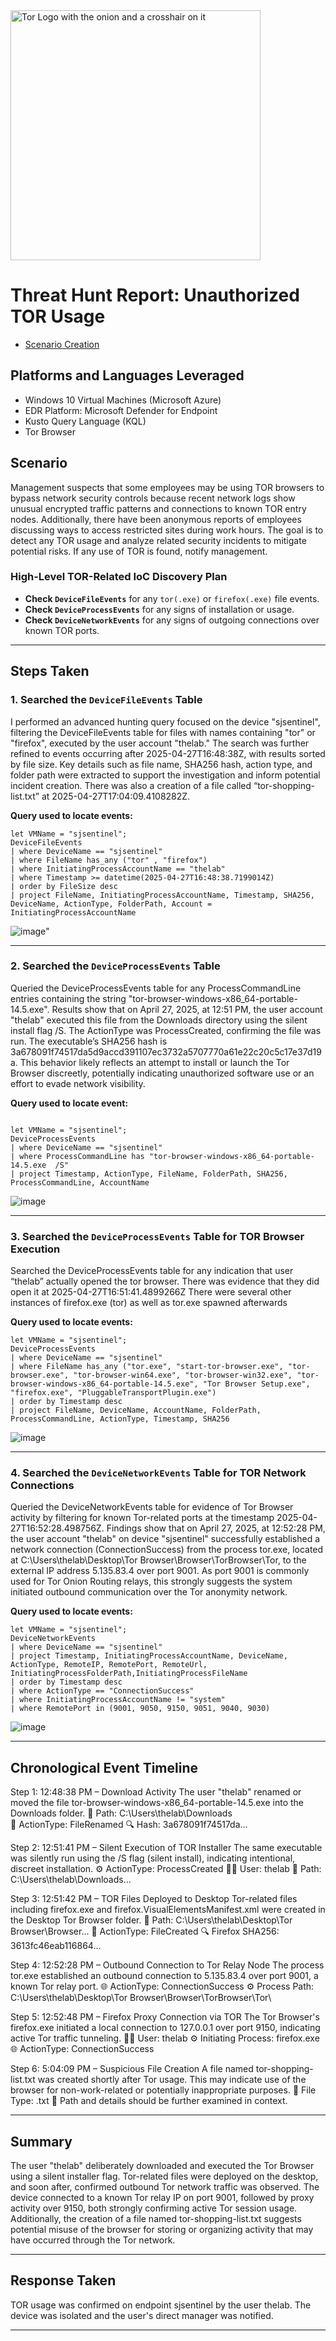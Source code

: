 <img width="400" src="https://github.com/user-attachments/assets/44bac428-01bb-4fe9-9d85-96cba7698bee" alt="Tor Logo with the onion and a crosshair on it"/>

# Threat Hunt Report: Unauthorized TOR Usage
- [Scenario Creation](https://github.com/SEMAJJAMES128/threat-hunting-scenario-tor/blob/main/threat-hunting-scenario-tor-event-creation.md)

## Platforms and Languages Leveraged
- Windows 10 Virtual Machines (Microsoft Azure)
- EDR Platform: Microsoft Defender for Endpoint
- Kusto Query Language (KQL)
- Tor Browser

##  Scenario

Management suspects that some employees may be using TOR browsers to bypass network security controls because recent network logs show unusual encrypted traffic patterns and connections to known TOR entry nodes. Additionally, there have been anonymous reports of employees discussing ways to access restricted sites during work hours. The goal is to detect any TOR usage and analyze related security incidents to mitigate potential risks. If any use of TOR is found, notify management.

### High-Level TOR-Related IoC Discovery Plan

- **Check `DeviceFileEvents`** for any `tor(.exe)` or `firefox(.exe)` file events.
- **Check `DeviceProcessEvents`** for any signs of installation or usage.
- **Check `DeviceNetworkEvents`** for any signs of outgoing connections over known TOR ports.

---

## Steps Taken

### 1. Searched the `DeviceFileEvents` Table

I performed an advanced hunting query focused on the device "sjsentinel", filtering the DeviceFileEvents table for files with names containing "tor" or "firefox", executed by the user account "thelab." The search was further refined to events occurring after 2025-04-27T16:48:38Z, with results sorted by file size. Key details such as file name, SHA256 hash, action type, and folder path were extracted to support the investigation and inform potential incident creation. There was also a creation of a file called “tor-shopping-list.txt” at 2025-04-27T17:04:09.4108282Z.

**Query used to locate events:**

```kql
let VMName = "sjsentinel";
DeviceFileEvents
| where DeviceName == "sjsentinel"
| where FileName has_any ("tor" , "firefox")
| where InitiatingProcessAccountName == "thelab"
| where Timestamp >= datetime(2025-04-27T16:48:38.7199014Z)
| order by FileSize desc
| project FileName, InitiatingProcessAccountName, Timestamp, SHA256, DeviceName, ActionType, FolderPath, Account = InitiatingProcessAccountName

```
![image](https://github.com/user-attachments/assets/5d60715d-f648-4b1d-9191-d11e7cff097f)"

---

### 2. Searched the `DeviceProcessEvents` Table

Queried the DeviceProcessEvents table for any ProcessCommandLine entries containing the string "tor-browser-windows-x86_64-portable-14.5.exe". Results show that on April 27, 2025, at 12:51 PM, the user account "thelab" executed this file from the Downloads directory using the silent install flag /S. The ActionType was ProcessCreated, confirming the file was run. The executable’s SHA256 hash is 3a678091f74517da5d9accd391107ec3732a5707770a61e22c20c5c17e37d19a. This behavior likely reflects an attempt to install or launch the Tor Browser discreetly, potentially indicating unauthorized software use or an effort to evade network visibility.

**Query used to locate event:**

```kql

let VMName = "sjsentinel";
DeviceProcessEvents
| where DeviceName == "sjsentinel"
| where ProcessCommandLine has "tor-browser-windows-x86_64-portable-14.5.exe  /S"
| project Timestamp, ActionType, FileName, FolderPath, SHA256, ProcessCommandLine, AccountName

```
![image](https://github.com/user-attachments/assets/ecc0db73-4ab9-4b0d-ad6a-9d8512b8179e)

---

### 3. Searched the `DeviceProcessEvents` Table for TOR Browser Execution

Searched the DeviceProcessEvents table for any indication that user “thelab” actually opened the tor browser. There was evidence that they did open it at 2025-04-27T16:51:41.4899266Z
There were several other instances of firefox.exe (tor) as well as tor.exe spawned afterwards

**Query used to locate events:**

```kql
let VMName = "sjsentinel";
DeviceProcessEvents
| where DeviceName == "sjsentinel"
| where FileName has_any ("tor.exe", "start-tor-browser.exe", "tor-browser.exe", "tor-browser-win64.exe", "tor-browser-win32.exe", "tor-browser-windows-x86_64-portable-14.5.exe", "Tor Browser Setup.exe", "firefox.exe", "PluggableTransportPlugin.exe")
| order by Timestamp desc
| project FileName, DeviceName, AccountName, FolderPath, ProcessCommandLine, ActionType, Timestamp, SHA256

```
![image](https://github.com/user-attachments/assets/40102780-44de-4483-b310-d09cbe03c2a5)

---

### 4. Searched the `DeviceNetworkEvents` Table for TOR Network Connections

Queried the DeviceNetworkEvents table for evidence of Tor Browser activity by filtering for known Tor-related ports at the timestamp 2025-04-27T16:52:28.498756Z. Findings show that on April 27, 2025, at 12:52:28 PM, the user account "thelab" on device "sjsentinel" successfully established a network connection (ConnectionSuccess) from the process tor.exe, located at C:\Users\thelab\Desktop\Tor Browser\Browser\TorBrowser\Tor\, to the external IP address 5.135.83.4 over port 9001. As port 9001 is commonly used for Tor Onion Routing relays, this strongly suggests the system initiated outbound communication over the Tor 
anonymity network.

**Query used to locate events:**

```kql
let VMName = "sjsentinel";
DeviceNetworkEvents
| where DeviceName == "sjsentinel"
| project Timestamp, InitiatingProcessAccountName, DeviceName, ActionType, RemoteIP, RemotePort, RemoteUrl, InitiatingProcessFolderPath,InitiatingProcessFileName
| order by Timestamp desc 
| where ActionType == "ConnectionSuccess"
| where InitiatingProcessAccountName != "system"
| where RemotePort in (9001, 9050, 9150, 9051, 9040, 9030)

```
![image](https://github.com/user-attachments/assets/2c0525de-1df5-48c5-a24b-29ab3dfabaf6)

---

## Chronological Event Timeline 

Step 1: 
12:48:38 PM – Download Activity
The user "thelab" renamed or moved the file tor-browser-windows-x86_64-portable-14.5.exe into the Downloads folder.
 📁 Path: C:\Users\thelab\Downloads\
 🔐 ActionType: FileRenamed
 🔍 Hash: 3a678091f74517da...



Step 2: 
12:51:41 PM – Silent Execution of TOR Installer
The same executable was silently run using the /S flag (silent install), indicating intentional, discreet installation.
 ⚙️ ActionType: ProcessCreated
 🧑‍💻 User: thelab
 📁 Path: C:\Users\thelab\Downloads\...



Step 3: 
12:51:42 PM – TOR Files Deployed to Desktop
Tor-related files including firefox.exe and firefox.VisualElementsManifest.xml were created in the Desktop Tor Browser folder.
 📁 Path: C:\Users\thelab\Desktop\Tor Browser\Browser\...
 📄 ActionType: FileCreated
 🔍 Firefox SHA256: 3613fc46eab116864...



Step 4: 
12:52:28 PM – Outbound Connection to Tor Relay Node
The process tor.exe established an outbound connection to 5.135.83.4 over port 9001, a known Tor relay port.
 🌐 ActionType: ConnectionSuccess
 ⚙️ Process Path: C:\Users\thelab\Desktop\Tor Browser\Browser\TorBrowser\Tor\



Step 5: 
12:52:48 PM – Firefox Proxy Connection via TOR
The Tor Browser's firefox.exe initiated a local connection to 127.0.0.1 over port 9150, indicating active Tor traffic tunneling.
 🧑‍💻 User: thelab
 ⚙️ Initiating Process: firefox.exe
 🌐 ActionType: ConnectionSuccess



Step 6: 
5:04:09 PM – Suspicious File Creation
A file named tor-shopping-list.txt was created shortly after Tor usage. This may indicate use of the browser for non-work-related or potentially inappropriate purposes.
 📄 File Type: .txt
 📍 Path and details should be further examined in context.


---

## Summary

The user "thelab" deliberately downloaded and executed the Tor Browser using a silent installer flag. Tor-related files were deployed on the desktop, and soon after, confirmed outbound Tor network traffic was observed. The device connected to a known Tor relay IP on port 9001, followed by proxy activity over 9150, both strongly confirming active Tor session usage. Additionally, the creation of a file named tor-shopping-list.txt suggests potential misuse of the browser for storing or organizing activity that may have occurred through the Tor network.

---

## Response Taken

TOR usage was confirmed on endpoint sjsentinel by the user thelab. The device was isolated and the user's direct manager was notified.

---
